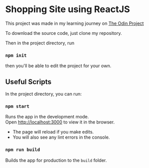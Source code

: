 # Shopping Site using ReactJS

This project was made in my learning journey on [The Odin Project](https://www.theodinproject.com/)

To download the source code, just clone my repository.

Then in the project directory, run

### `npm init`

then you'll be able to edit the project for your own.

## Useful Scripts

In the project directory, you can run:

### `npm start`

Runs the app in the development mode.\
Open [http://localhost:3000](http://localhost:3000) to view it in the browser.

- The page will reload if you make edits.
- You will also see any lint errors in the console.

### `npm run build`

Builds the app for production to the `build` folder.
